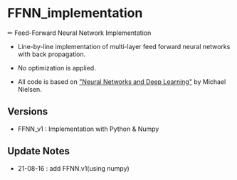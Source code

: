 # FFNN_implementation

✏ Feed-Forward Neural Network Implementation

- Line-by-line implementation of multi-layer feed forward neural networks with back propagation.

- No optimization is applied.

- All code is based on ["Neural Networks and Deep Learning"](https://github.com/mnielsen/neural-networks-and-deep-learning) by Michael Nielsen.

## Versions

* FFNN_v1 : Implementation with Python & Numpy

## Update Notes

* 21-08-16 : add FFNN.v1(using numpy)
